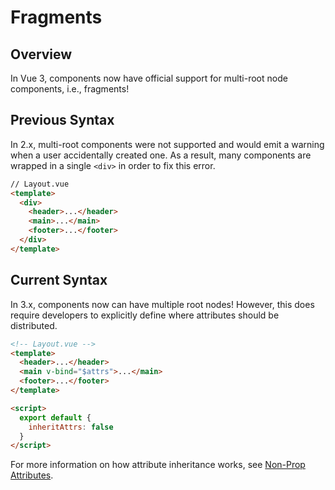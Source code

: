 # Fragments

## Overview

In Vue 3, components now have official support for multi-root node components, i.e., fragments!

## Previous Syntax

In 2.x, multi-root components were not supported and would emit a warning when a user accidentally created one. As a result, many components are wrapped in a single `<div>` in order to fix this error.

```html
// Layout.vue
<template>
  <div>
    <header>...</header>
    <main>...</main>
    <footer>...</footer>
  </div>
</template>
```

## Current Syntax

In 3.x, components now can have multiple root nodes! However, this does require developers to explicitly define where attributes should be distributed.

```html
<!-- Layout.vue -->
<template>
  <header>...</header>
  <main v-bind="$attrs">...</main>
  <footer>...</footer>
</template>

<script>
  export default {
    inheritAttrs: false
  }
</script>
```

For more information on how attribute inheritance works, see [Non-Prop Attributes](/guide/component-props.html#disabling-attribute-inheritance).
